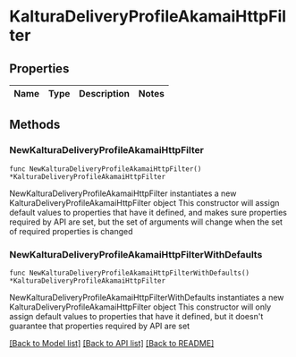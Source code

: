 # KalturaDeliveryProfileAkamaiHttpFilter

## Properties

Name | Type | Description | Notes
------------ | ------------- | ------------- | -------------

## Methods

### NewKalturaDeliveryProfileAkamaiHttpFilter

`func NewKalturaDeliveryProfileAkamaiHttpFilter() *KalturaDeliveryProfileAkamaiHttpFilter`

NewKalturaDeliveryProfileAkamaiHttpFilter instantiates a new KalturaDeliveryProfileAkamaiHttpFilter object
This constructor will assign default values to properties that have it defined,
and makes sure properties required by API are set, but the set of arguments
will change when the set of required properties is changed

### NewKalturaDeliveryProfileAkamaiHttpFilterWithDefaults

`func NewKalturaDeliveryProfileAkamaiHttpFilterWithDefaults() *KalturaDeliveryProfileAkamaiHttpFilter`

NewKalturaDeliveryProfileAkamaiHttpFilterWithDefaults instantiates a new KalturaDeliveryProfileAkamaiHttpFilter object
This constructor will only assign default values to properties that have it defined,
but it doesn't guarantee that properties required by API are set


[[Back to Model list]](../README.md#documentation-for-models) [[Back to API list]](../README.md#documentation-for-api-endpoints) [[Back to README]](../README.md)


